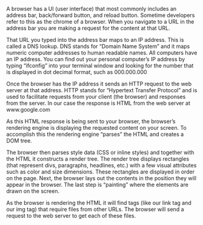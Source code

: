 <html>
<head>
<title><b><strong>how browsers works</strong></title>
</head>
<body>
<p>A browser has a UI (user interface) that most commonly includes an address bar, back/forward button, and reload button. Sometime developers refer to this as the chrome of a browser. When you navigate to a URL in the address bar you are making a request for the content at that URL.</P>
<p>That URL you typed into the address bar maps to an IP address. This is called a DNS lookup. DNS stands for “Domain Name System” and it maps numeric computer addresses to human readable names. All computers have an IP address. You can find out your personal computer’s IP address by typing “ifconfig” into your terminal window and looking for the number that is displayed in dot decimal format, such as 000.000.000</p>
<p>Once the browser has the IP address it sends an HTTP request to the web server at that address. HTTP stands for “Hypertext Transfer Protocol” and is used to facilitate requests from your client (the browser) and responses from the server. In our case the response is HTML from the web server at www.google.com</p>
<p>As this HTML response is being sent to your browser, the browser’s rendering engine is displaying the requested content on your screen. To accomplish this the rendering engine “parses” the HTML and creates a DOM tree.</p>
<p>The browser then parses style data (CSS or inline styles) and together with the HTML it constructs a render tree. The render tree displays rectangles (that represent divs, paragraphs, headlines, etc.) with a few visual attributes such as color and size dimensions. These rectangles are displayed in order on the page. Next, the browser lays out the contents in the position they will appear in the browser. The last step is “painting” where the elements are drawn on the screen.</p>
<p>As the browser is rendering the HTML it will find tags (like our link tag and our img tag) that require files from other URLs. The browser will send a request to the web server to get each of these files.</p>
</body>
</html>
